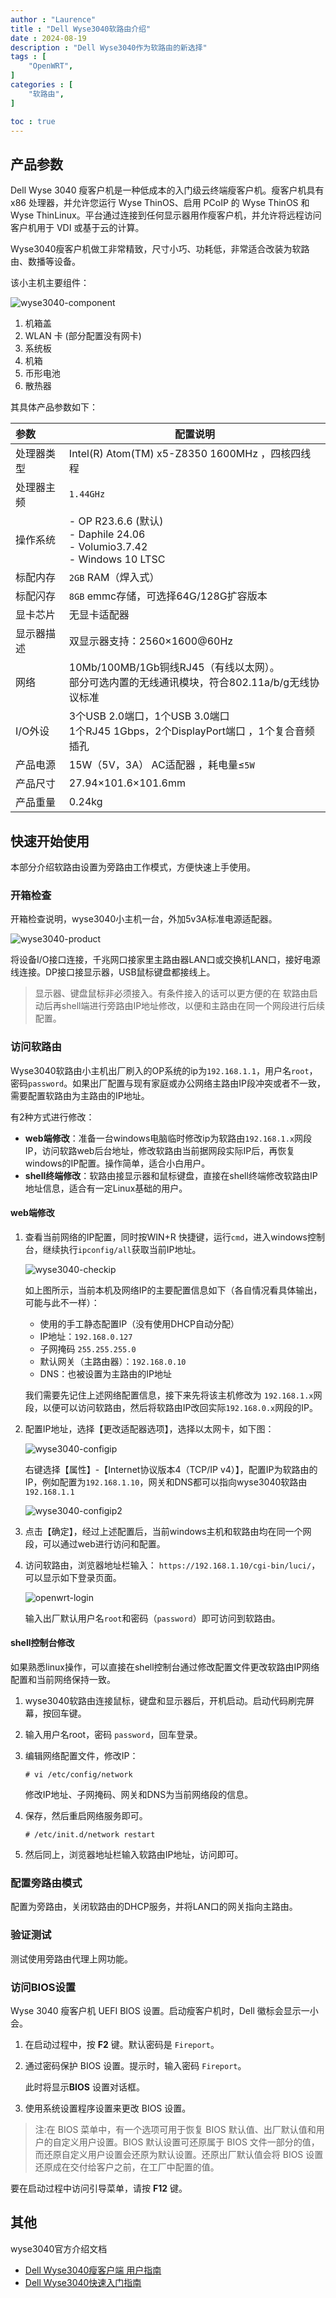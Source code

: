 ```yaml
---
author : "Laurence"
title : "Dell Wyse3040软路由介绍"
date : 2024-08-19
description : "Dell Wyse3040作为软路由的新选择"
tags : [
    "OpenWRT",
]
categories : [
    "软路由",
]

toc : true
---
```


## 产品参数

Dell Wyse 3040 瘦客户机是一种低成本的入门级云终端瘦客户机。瘦客户机具有 x86 处理器，并允许您运行 Wyse ThinOS、启用 PCoIP 的 Wyse ThinOS 和 Wyse ThinLinux。平台通过连接到任何显示器用作瘦客户机，并允许将远程访问客户机用于 VDI 或基于云的计算。

Wyse3040瘦客户机做工非常精致，尺寸小巧、功耗低，非常适合改装为软路由、数播等设备。

该小主机主要组件：

![wyse3040-component](/assets/nas/wyse3040/wyse3040-component.jpg)

1. 机箱盖
2. WLAN 卡 (部分配置没有网卡)
3. 系统板
4. 机箱
5. 币形电池
6. 散热器

其具体产品参数如下：

| 参数       | 配置说明                                                     |
| :--------- | ------------------------------------------------------------ |
| 处理器类型 | Intel(R) Atom(TM) x5-Z8350 1600MHz ，四核四线程              |
| 处理器主频 | `1.44GHz`                                                    |
| 操作系统   | -  OP R23.6.6 (默认)<br />-  Daphile 24.06<br />-  Volumio3.7.42<br />-  Windows 10 LTSC |
| 标配内存   | `2GB` RAM（焊入式）                                          |
| 标配闪存   | `8GB` emmc存储，可选择64G/128G扩容版本                       |
| 显卡芯片   | 无显卡适配器                                                 |
| 显示器描述 | 双显示器支持：2560×1600@60Hz                                 |
| 网络       | 10Mb/100MB/1Gb铜线RJ45（有线以太网）。<br />部分可选内置的无线通讯模块，符合802.11a/b/g无线协议标准 |
| I/O外设    | 3个USB 2.0端口，1个USB 3.0端口<br />1个RJ45 1Gbps，2个DisplayPort端口 ，1个复合音频插孔 |
| 产品电源   | 15W（5V，3A） AC适配器 ，耗电量≤`5W`                         |
| 产品尺寸   | 27.94×101.6×101.6mm                                          |
| 产品重量   | 0.24kg                                                       |



## 快速开始使用

本部分介绍软路由设置为旁路由工作模式，方便快速上手使用。

### 开箱检查
开箱检查说明，wyse3040小主机一台，外加5v3A标准电源适配器。

![wyse3040-product](/assets/nas/wyse3040/wyse3040-product.jpg)

将设备I/O接口连接，千兆网口接家里主路由器LAN口或交换机LAN口，接好电源线连接。DP接口接显示器，USB鼠标键盘都接线上。

> 显示器、键盘鼠标非必须接入。有条件接入的话可以更方便的在 软路由启动后再shell端进行旁路由IP地址修改，以便和主路由在同一个网段进行后续配置。



### 访问软路由

Wyse3040软路由小主机出厂刷入的OP系统的ip为`192.168.1.1`，用户名`root`，密码`password`。如果出厂配置与现有家庭或办公网络主路由IP段冲突或者不一致，需要配置软路由为主路由的IP地址。

有2种方式进行修改：

- **web端修改**：准备一台windows电脑临时修改ip为软路由`192.168.1.x`网段IP，访问软路web后台地址，修改软路由当前据网段实际IP后，再恢复windows的IP配置。操作简单，适合小白用户。
- **shell终端修改**：软路由接显示器和鼠标键盘，直接在shell终端修改软路由IP地址信息，适合有一定Linux基础的用户。

#### web端修改

1. 查看当前网络的IP配置，同时按WIN+R 快捷键，运行`cmd`，进入windows控制台，继续执行`ipconfig/all`获取当前IP地址。

   ![wyse3040-checkip](/assets/nas/wyse3040/wyse3040-checkip.png)

   如上图所示，当前本机及网络IP的主要配置信息如下（各自情况看具体输出，可能与此不一样）：

   - 使用的手工静态配置IP（没有使用DHCP自动分配）
   - IP地址：`192.168.0.127`
   - 子网掩码 `255.255.255.0`
   - 默认网关（主路由器）：`192.168.0.10`
   - DNS：也被设置为主路由的IP地址

   我们需要先记住上述网络配置信息，接下来先将该主机修改为 `192.168.1.x`网段，以便可以访问软路由，然后将软路由IP改回实际`192.168.0.x`网段的IP。

2. 配置IP地址，选择【更改适配器选项】，选择以太网卡，如下图：

   ![wyse3040-configip](/assets/nas/wyse3040/wyse3040-configip.png)

   右键选择【属性】-【Internet协议版本4（TCP/IP v4）】，配置IP为软路由的IP，例如配置为`192.168.1.10`，网关和DNS都可以指向wyse3040软路由`192.168.1.1`

   ![wyse3040-configip2](/assets/nas/wyse3040/wyse3040-configip2.png)

3. 点击【确定】，经过上述配置后，当前windows主机和软路由均在同一个网段，可以通过web进行访问和配置。

4. 访问软路由，浏览器地址栏输入： `https://192.168.1.10/cgi-bin/luci/`，可以显示如下登录页面。

   ![openwrt-login](/assets/nas/wyse3040/openwrt-login.png)

   输入出厂默认用户名`root`和密码（`password`）即可访问到软路由。

#### shell控制台修改

如果熟悉linux操作，可以直接在shell控制台通过修改配置文件更改软路由IP网络配置和当前网络保持一致。

1. wyse3040软路由连接鼠标，键盘和显示器后，开机启动。启动代码刷完屏幕，按回车键。

2. 输入用户名root，密码 `password`，回车登录。

3. 编辑网络配置文件，修改IP：

   ```
   # vi /etc/config/network
   ```

   修改IP地址、子网掩码、网关和DNS为当前网络段的信息。

4. 保存，然后重启网络服务即可。

   ```
   # /etc/init.d/network restart
   ```

5. 然后同上，浏览器地址栏输入软路由IP地址，访问即可。

### 配置旁路由模式

配置为旁路由，关闭软路由的DHCP服务，并将LAN口的网关指向主路由。

### 验证测试

测试使用旁路由代理上网功能。

### 访问BIOS设置

Wyse 3040 瘦客户机 UEFI BIOS 设置。启动瘦客户机时，Dell 徽标会显示一小会。

1. 在启动过程中，按 **F2** 键。默认密码是 `Fireport`。

2. 通过密码保护 BIOS 设置。提示时，输入密码 `Fireport`。

   此时将显示**BIOS** 设置对话框。

3. 使用系统设置程序设置来更改 BIOS 设置。

> 注:在 BIOS 菜单中，有一个选项可用于恢复 BIOS 默认值、出厂默认值和用户的自定义用户设置。BIOS 默认设置可还原属于 BIOS 文件一部分的值，而还原自定义用户设置会还原为默认设置。还原出厂默认值会将 BIOS 设置还原成在交付给客户之前，在工厂中配置的值。

要在启动过程中访问引导菜单，请按 **F12** 键。

## 其他

wyse3040官方介绍文档

- [Dell Wyse3040瘦客户端 用户指南](https://www.dell.com/support/manuals/zh-cn/wyse-3040-thin-client/3040_ug/%E7%89%88%E6%9D%83?guid=guid-089ffa4b-3a62-4b51-bde1-309c58a451d9&lang=zh-cn)
- [Dell Wyse3040快速入门指南](/assests/pdf/wyse-3040-thin-client_setup-guide_zh-cn.pdf)




